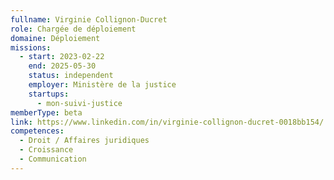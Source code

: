 ```yaml
---
fullname: Virginie Collignon-Ducret
role: Chargée de déploiement
domaine: Déploiement
missions:
  - start: 2023-02-22
    end: 2025-05-30
    status: independent
    employer: Ministère de la justice
    startups:
      - mon-suivi-justice
memberType: beta
link: https://www.linkedin.com/in/virginie-collignon-ducret-0018bb154/
competences:
  - Droit / Affaires juridiques
  - Croissance
  - Communication
---
```

